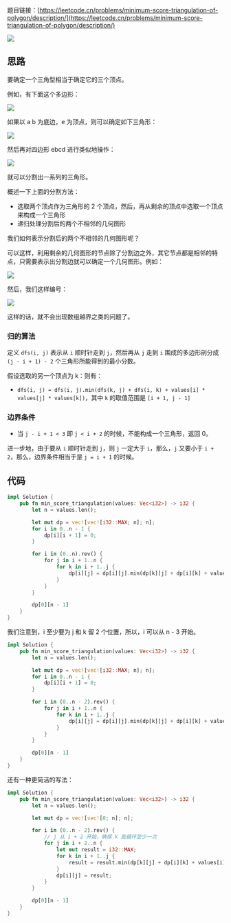 题目链接：[https://leetcode.cn/problems/minimum-score-triangulation-of-polygon/description/](https://leetcode.cn/problems/minimum-score-triangulation-of-polygon/description/)

![](../../../../../images/2025/1737450492575-25497506-6b34-4089-8b6b-73b5b0ea63f4.png)

## 思路
要确定一个三角型相当于确定它的三个顶点。

例如，有下面这个多边形：

![](../../../../../images/2025/1737454159143-8af1e962-cfe1-4fd0-9117-faf7bea16981.png)

如果以 a b 为底边，e 为顶点，则可以确定如下三角形：

![](../../../../../images/2025/1737454172637-aa95a6e2-c5e9-47ff-bb11-59d24e950ee8.png)

然后再对四边形 ebcd 进行类似地操作：

![](../../../../../images/2025/1737454184528-a144a102-6bc7-40c7-882a-495bcd7309fa.png)

就可以分割出一系列的三角形。

概述一下上面的分割方法：

+ 选取两个顶点作为三角形的 2 个顶点，然后，再从剩余的顶点中选取一个顶点来构成一个三角形
+ 递归处理分割后的两个不相邻的几何图形

我们如何表示分割后的两个不相邻的几何图形呢？

可以这样，利用剩余的几何图形的节点除了分割边之外，其它节点都是相邻的特点，只需要表示出分割边就可以确定一个几何图形。例如：

![](../../../../../images/2025/1737455153640-c2094b51-e1ee-4790-bc46-2f7860639d2a.png)

然后，我们这样编号：

![](../../../../../images/2025/1737455748558-70236917-92e2-4afc-a813-d8ec9dfbc0a6.png)

这样的话，就不会出现数组越界之类的问题了。

### 归的算法
定义 `dfs(i, j)` 表示从 `i` 顺时针走到 `j`，然后再从 `j` 走到 `i` 围成的多边形剖分成 `(j - i + 1) - 2` 个三角形所能得到的最小分数。

假设选取的另一个顶点为 k：则有：

+ `dfs(i, j) = dfs(i, j).min(dfs(k, j) + dfs(i, k) + values[i] * values[j] * values[k])`，其中 `k` 的取值范围是 `[i + 1, j - 1]`

### 边界条件
+ 当 `j - i + 1 < 3` 即 `j < i + 2` 的时候，不能构成一个三角形，返回 0。

进一步地，由于要从 `i` 顺时针走到 `j`，则 `j` 一定大于 `i`，那么，`j` 又要小于 `i + 2`，那么，边界条件相当于是 `j = i + 1` 的时候。

## 代码
```rust
impl Solution {
    pub fn min_score_triangulation(values: Vec<i32>) -> i32 {
        let n = values.len();

        let mut dp = vec![vec![i32::MAX; n]; n];
        for i in 0..n - 1 {
            dp[i][i + 1] = 0;
        }

        for i in (0..n).rev() {
            for j in i + 1..n {
                for k in i + 1..j {
                    dp[i][j] = dp[i][j].min(dp[k][j] + dp[i][k] + values[i] * values[j] * values[k]);
                }
            }
        }

        dp[0][n - 1]
    }
}
```

我们注意到，i 至少要为 j 和 k 留 2 个位置，所以，i 可以从 n - 3 开始。

```rust
impl Solution {
    pub fn min_score_triangulation(values: Vec<i32>) -> i32 {
        let n = values.len();

        let mut dp = vec![vec![i32::MAX; n]; n];
        for i in 0..n - 1 {
            dp[i][i + 1] = 0;
        }

        for i in (0..n - 2).rev() {
            for j in i + 1..n {
                for k in i + 1..j {
                    dp[i][j] = dp[i][j].min(dp[k][j] + dp[i][k] + values[i] * values[j] * values[k]);
                }
            }
        }

        dp[0][n - 1]
    }
}
```

还有一种更简洁的写法：

```rust
impl Solution {
    pub fn min_score_triangulation(values: Vec<i32>) -> i32 {
        let n = values.len();

        let mut dp = vec![vec![0; n]; n];

        for i in (0..n - 2).rev() {
            // j 从 i + 2 开始，确保 k 能循环至少一次
            for j in i + 2..n {
                let mut result = i32::MAX;
                for k in i + 1..j {
                    result = result.min(dp[k][j] + dp[i][k] + values[i] * values[j] * values[k]);
                }
                dp[i][j] = result;
            }
        }

        dp[0][n - 1]
    }
}
```

